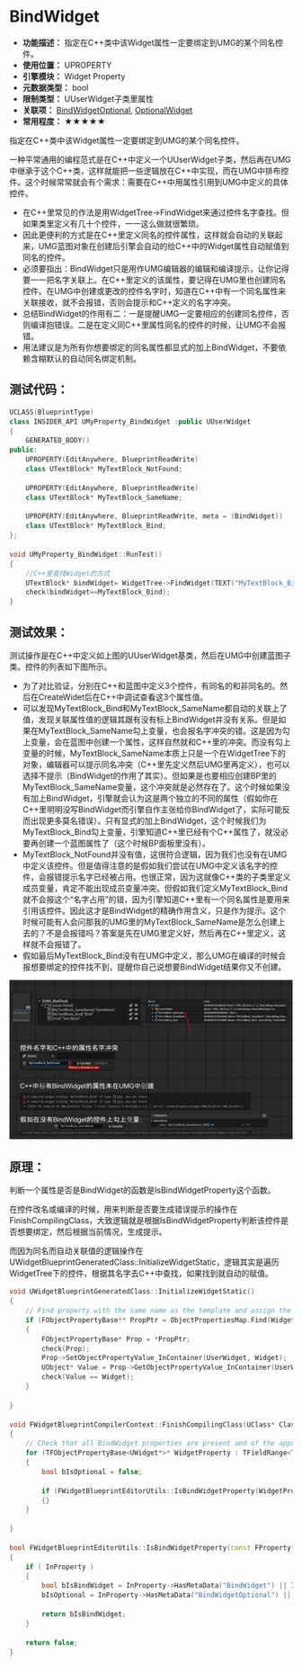 ﻿# BindWidget

- **功能描述：** 指定在C++类中该Widget属性一定要绑定到UMG的某个同名控件。
- **使用位置：** UPROPERTY
- **引擎模块：** Widget Property
- **元数据类型：** bool
- **限制类型：** UUserWidget子类里属性
- **关联项：** [BindWidgetOptional](#Meta_Widget_BindWidgetOptional), [OptionalWidget](#Meta_Widget_OptionalWidget)
- **常用程度：** ★★★★★

指定在C++类中该Widget属性一定要绑定到UMG的某个同名控件。

一种平常通用的编程范式是在C++中定义一个UUserWidget子类，然后再在UMG中继承于这个C++类，这样就能把一些逻辑放在C++中实现，而在UMG中排布控件。这个时候常常就会有个需求：需要在C++中用属性引用到UMG中定义的具体控件。

- 在C++里常见的作法是用WidgetTree->FindWidget来通过控件名字查找。但如果类里定义有几十个控件，一一这么做就很繁琐。
- 因此更便利的方式是在C++里定义同名的控件属性，这样就会自动的关联起来，UMG蓝图对象在创建后引擎会自动的给C++中的Widget属性自动赋值到同名的控件。
- 必须要指出：BindWidget只是用作UMG编辑器的编辑和编译提示，让你记得要一一把名字关联上。在C++里定义的该属性，要记得在UMG里也创建同名控件。在UMG中创建或更改的控件名字时，知道在C++中有一个同名属性来关联接收，就不会报错，否则会提示和C++定义的名字冲突。
- 总结BindWidget的作用有二：一是提醒UMG一定要相应的创建同名控件，否则编译抱错误。二是在定义同C++里属性同名的控件的时候，让UMG不会报错。
- 用法建议是为所有你想要绑定的同名属性都显式的加上BindWidget，不要依赖含糊默认的自动同名绑定机制。

## 测试代码：

```cpp
UCLASS(BlueprintType)
class INSIDER_API UMyProperty_BindWidget :public UUserWidget
{
	GENERATED_BODY()
public:
	UPROPERTY(EditAnywhere, BlueprintReadWrite)
	class UTextBlock* MyTextBlock_NotFound;

	UPROPERTY(EditAnywhere, BlueprintReadWrite)
	class UTextBlock* MyTextBlock_SameName;

	UPROPERTY(EditAnywhere, BlueprintReadWrite, meta = (BindWidget))
	class UTextBlock* MyTextBlock_Bind;
};

void UMyProperty_BindWidget::RunTest()
{
	//C++里查找Widget的方式
	UTextBlock* bindWidget= WidgetTree->FindWidget(TEXT("MyTextBlock_Bind"));
	check(bindWidget==MyTextBlock_Bind);
}
```

## 测试效果：

测试操作是在C++中定义如上图的UUserWidget基类，然后在UMG中创建蓝图子类。控件的列表如下图所示。

- 为了对比验证，分别在C++和蓝图中定义3个控件，有同名的和非同名的。然后在CreateWidet后在C++中调试查看这3个属性值。
- 可以发现MyTextBlock_Bind和MyTextBlock_SameName都自动的关联上了值，发现关联属性值的逻辑其跟有没有标上BindWidget并没有关系。但是如果在MyTextBlock_SameName勾上变量，也会报名字冲突的错。这是因为勾上变量，会在蓝图中创建一个属性，这样自然就和C++里的冲突。而没有勾上变量的时候，MyTextBlock_SameName本质上只是一个在WidgetTree下的对象，编辑器可以提示同名冲突（C++里先定义然后UMG里再定义），也可以选择不提示（BindWidget的作用了其实）。但如果是也要相应创建BP里的MyTextBlock_SameName变量，这个冲突就是必然存在了。这个时候如果没有加上BindWidget，引擎就会认为这是两个独立的不同的属性（假如你在C++里明明没写BindWidget而引擎自作主张给你BindWidget了，实际可能反而出现更多莫名错误）。只有显式的加上BindWidget，这个时候我们为MyTextBlock_Bind勾上变量，引擎知道C++里已经有个C++属性了，就没必要再创建一个蓝图属性了（这个时候BP面板里没有）。
- MyTextBlock_NotFound并没有值，这很符合逻辑，因为我们也没有在UMG中定义该控件。但是值得注意的是假如我们尝试在UMG中定义该名字的控件，会报错提示名字已经被占用。也很正常，因为这就像C++类的子类里定义成员变量，肯定不能出现成员变量冲突。但假如我们定义MyTextBlock_Bind就不会报这个“名字占用”的错，因为引擎知道C++里有一个同名属性是要用来引用该控件。因此这才是BindWidget的精确作用含义，只是作为提示。这个时候可能有人会问那我的UMG里的MyTextBlock_SameName是怎么创建上去的？不是会报错吗？答案是先在UMG里定义好，然后再在C++里定义，这样就不会报错了。
- 假如最后MyTextBlock_Bind没有在UMG中定义，那么UMG在编译的时候会报想要绑定的控件找不到，提醒你自己说想要BindWidget结果你又不创建。

![Untitled](Meta_Widget_BindWidget_Untitled.png)

## 原理：

判断一个属性是否是BindWidget的函数是IsBindWidgetProperty这个函数。

在控件改名或编译的时候，用来判断是否要生成错误提示的操作在FinishCompilingClass，大致逻辑就是根据IsBindWidgetProperty判断该控件是否想要绑定，然后根据当前情况，生成提示。

而因为同名而自动关联值的逻辑操作在UWidgetBlueprintGeneratedClass::InitializeWidgetStatic，逻辑其实是遍历WidgetTree下的控件，根据其名字去C++中查找，如果找到就自动的赋值。

```cpp
void UWidgetBlueprintGeneratedClass::InitializeWidgetStatic()
{
	// Find property with the same name as the template and assign the new widget to it.
	if (FObjectPropertyBase** PropPtr = ObjectPropertiesMap.Find(Widget->GetFName()))
	{
		FObjectPropertyBase* Prop = *PropPtr;
		check(Prop);
		Prop->SetObjectPropertyValue_InContainer(UserWidget, Widget);
		UObject* Value = Prop->GetObjectPropertyValue_InContainer(UserWidget);
		check(Value == Widget);
	}

}

void FWidgetBlueprintCompilerContext::FinishCompilingClass(UClass* Class)
{
	// Check that all BindWidget properties are present and of the appropriate type
	for (TFObjectPropertyBase<UWidget*>* WidgetProperty : TFieldRange<TFObjectPropertyBase<UWidget*>>(ParentClass))
	{
		bool bIsOptional = false;

		if (FWidgetBlueprintEditorUtils::IsBindWidgetProperty(WidgetProperty, bIsOptional))
		{}
	}

}

bool FWidgetBlueprintEditorUtils::IsBindWidgetProperty(const FProperty* InProperty, bool& bIsOptional)
{
	if ( InProperty )
	{
		bool bIsBindWidget = InProperty->HasMetaData("BindWidget") || InProperty->HasMetaData("BindWidgetOptional");
		bIsOptional = InProperty->HasMetaData("BindWidgetOptional") || ( InProperty->HasMetaData("OptionalWidget") || InProperty->GetBoolMetaData("OptionalWidget") );

		return bIsBindWidget;
	}

	return false;
}
```